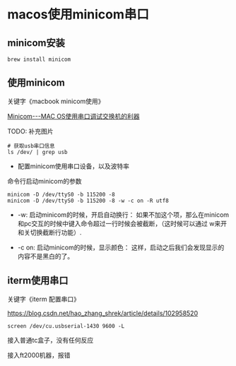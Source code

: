# macos使用minicom串口

## minicom安装

```
brew install minicom
```


## 使用minicom

关键字《macbook minicom使用》

[Minicom---MAC OS使用串口调试交换机的利器](https://www.jianshu.com/p/3d921b547705)

TODO: 补充图片

```
# 获取usb串口信息
ls /dev/ | grep usb
```

* 配置minicom使用串口设备，以及波特率

命令行启动minicom的参数
```
minicom -D /dev/ttyS0 -b 115200 -8
minicom -D /dev/ttyS0 -b 115200 -8 -w -c on -R utf8
```

* -w: 启动minicom的时候，开启自动换行：
如果不加这个项，那么在minicom和pc交互的时候中键入命令超过一行时候会被截断，（这时候可以通过<C-a> w来开和关切换截断行功能）.

* -c on: 启动minicom的时候，显示颜色：
这样，启动之后我们会发现显示的内容不是黑白的了。

## iterm使用串口

关键字《iterm 配置串口》

https://blog.csdn.net/hao_zhang_shrek/article/details/102958520

```
screen /dev/cu.usbserial-1430 9600 -L
```

接入普通tc盒子，没有任何反应

接入ft2000机器，报错

